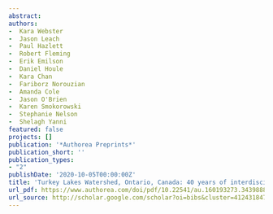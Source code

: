 ```yaml
--- 
abstract: 
authors: 
-  Kara Webster
-  Jason Leach
-  Paul Hazlett
-  Robert Fleming
-  Erik Emilson
-  Daniel Houle
-  Kara Chan
-  Fariborz Norouzian
-  Amanda Cole
-  Jason O'Brien
-  Karen Smokorowski
-  Stephanie Nelson
-  Shelagh Yanni
featured: false
projects: []
publication: '*Authorea Preprints*'
publication_short: ''
publication_types:
- "2"
publishDate: '2020-10-05T00:00:00Z'
title: 'Turkey Lakes Watershed, Ontario, Canada: 40 years of interdisciplinary whole-ecosystem research'
url_pdf: https://www.authorea.com/doi/pdf/10.22541/au.160193273.34398880
url_source: http://scholar.google.com/scholar?oi=bibs&cluster=4124318476950156513&btnI=1&nossl=1&hl=fr&oe=ASCII
--- 
```



